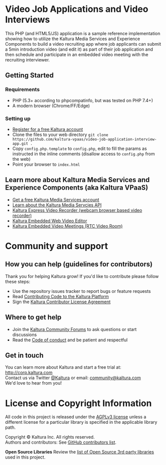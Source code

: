 # Video Job Applications and Video Interviews

This PHP (and HTML5/JS) application is a sample reference implementation showing how to utilize the Kaltura Media Services and Experience Components to build a video recruiting app where job applicants can submit a 5min introduction video (and edit it) as part of their job application and then schedule and participate in an embedded video meeting with the recruiting interviewer.  

## Getting Started

### Requirements
* PHP (5.3+ according to phpcompatinfo, but was tested on PHP 7.4+)
* A modern browser (Chrome/FF/Edge)

### Setting up
* [Register for a free Kaltura account](https://corp.kaltura.com/video-paas/registration/)
* Clone the files to your web directory `git clone https://github.com/kaltura-vpaas/video-job-application-interview-app.git .`
* Copy `config.php.template` to `config.php`, edit to fill the params as instructed in the inline comments (disallow access to `config.php` from the web) 
* Point your browser to `index.html`

## Learn more about Kaltura Media Services and Experience Components (aka Kaltura VPaaS) 

* [Get a free Kaltura Media Services account](https://corp.kaltura.com/video-paas/registration/)
* [Learn about the Kaltura Media Servcies API](https://developer.kaltura.com/api-docs)
* [Kaltura Express Video Recorder (webcam browser based video recorder)](https://github.com/kaltura/express-recorder)
* [Kaltura Embedded Web Video Editor](https://github.com/kaltura-vpaas/kaltura-editor-app-embed)
* [Kaltura Embedded Video Meetings (RTC Video Room)](https://github.com/kaltura-vpaas/virtual-meeting-rooms)

# Community and support

## How you can help (guidelines for contributors) 
Thank you for helping Kaltura grow! If you'd like to contribute please follow these steps:
* Use the repository issues tracker to report bugs or feature requests
* Read [Contributing Code to the Kaltura Platform](https://github.com/kaltura/platform-install-packages/blob/master/doc/Contributing-to-the-Kaltura-Platform.md)
* Sign the [Kaltura Contributor License Agreement](https://agentcontribs.kaltura.org/)

## Where to get help
* Join the [Kaltura Community Forums](https://forum.kaltura.org/) to ask questions or start discussions
* Read the [Code of conduct](https://forum.kaltura.org/faq) and be patient and respectful

## Get in touch
You can learn more about Kaltura and start a free trial at: http://corp.kaltura.com    
Contact us via Twitter [@Kaltura](https://twitter.com/Kaltura) or email: community@kaltura.com  
We'd love to hear from you!

# License and Copyright Information
All code in this project is released under the [AGPLv3 license](http://www.gnu.org/licenses/agpl-3.0.html) unless a different license for a particular library is specified in the applicable library path.   

Copyright © Kaltura Inc. All rights reserved.   
Authors and contributors: See [GitHub contributors list](https://github.com/kaltura/video-job-application-interview-app/graphs/contributors).  

**Open Source Libraries**
Review the [list of Open Source 3rd party libraries](open-source-libraries.md) used in this project.
